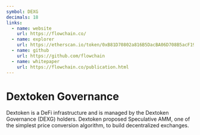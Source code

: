 ```yaml
---
symbol: DEXG
decimals: 18
links:
  - name: website
    url: https://flowchain.co/
  - name: explorer
    url: https://etherscan.io/token/0xB81D70802a816B5DacBA06D708B5acF19DcD436D
  - name: github
    url: https://github.com/flowchain
  - name: whitepaper
    url: https://flowchain.co/publication.html
---
```


# Dextoken Governance

Dextoken is a DeFi infrastructure and is managed by the Dextoken Governance (DEXG) holders. Dextoken proposed Speculative AMM, one of the simplest price conversion algorithm, to build decentralized exchanges.
